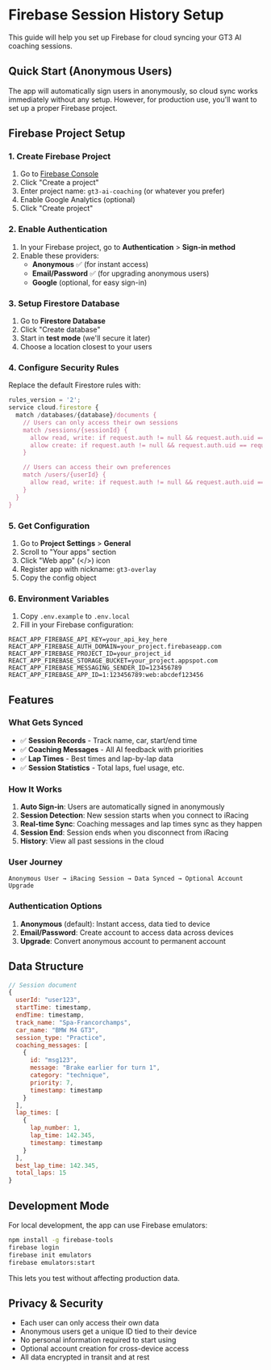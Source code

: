 # Firebase Session History Setup

This guide will help you set up Firebase for cloud syncing your GT3 AI coaching sessions.

## Quick Start (Anonymous Users)

The app will automatically sign users in anonymously, so cloud sync works immediately without any setup. However, for production use, you'll want to set up a proper Firebase project.

## Firebase Project Setup

### 1. Create Firebase Project

1. Go to [Firebase Console](https://console.firebase.google.com/)
2. Click "Create a project"
3. Enter project name: `gt3-ai-coaching` (or whatever you prefer)
4. Enable Google Analytics (optional)
5. Click "Create project"

### 2. Enable Authentication

1. In your Firebase project, go to **Authentication** > **Sign-in method**
2. Enable these providers:
   - **Anonymous** ✅ (for instant access)
   - **Email/Password** ✅ (for upgrading anonymous users)
   - **Google** (optional, for easy sign-in)

### 3. Setup Firestore Database

1. Go to **Firestore Database**
2. Click "Create database"
3. Start in **test mode** (we'll secure it later)
4. Choose a location closest to your users

### 4. Configure Security Rules

Replace the default Firestore rules with:

```javascript
rules_version = '2';
service cloud.firestore {
  match /databases/{database}/documents {
    // Users can only access their own sessions
    match /sessions/{sessionId} {
      allow read, write: if request.auth != null && request.auth.uid == resource.data.userId;
      allow create: if request.auth != null && request.auth.uid == request.resource.data.userId;
    }

    // Users can access their own preferences
    match /users/{userId} {
      allow read, write: if request.auth != null && request.auth.uid == userId;
    }
  }
}
```

### 5. Get Configuration

1. Go to **Project Settings** > **General**
2. Scroll to "Your apps" section
3. Click "Web app" (</>) icon
4. Register app with nickname: `gt3-overlay`
5. Copy the config object

### 6. Environment Variables

1. Copy `.env.example` to `.env.local`
2. Fill in your Firebase configuration:

```env
REACT_APP_FIREBASE_API_KEY=your_api_key_here
REACT_APP_FIREBASE_AUTH_DOMAIN=your_project.firebaseapp.com
REACT_APP_FIREBASE_PROJECT_ID=your_project_id
REACT_APP_FIREBASE_STORAGE_BUCKET=your_project.appspot.com
REACT_APP_FIREBASE_MESSAGING_SENDER_ID=123456789
REACT_APP_FIREBASE_APP_ID=1:123456789:web:abcdef123456
```

## Features

### What Gets Synced

- ✅ **Session Records** - Track name, car, start/end time
- ✅ **Coaching Messages** - All AI feedback with priorities
- ✅ **Lap Times** - Best times and lap-by-lap data
- ✅ **Session Statistics** - Total laps, fuel usage, etc.

### How It Works

1. **Auto Sign-in**: Users are automatically signed in anonymously
2. **Session Detection**: New session starts when you connect to iRacing
3. **Real-time Sync**: Coaching messages and lap times sync as they happen
4. **Session End**: Session ends when you disconnect from iRacing
5. **History**: View all past sessions in the cloud

### User Journey

```
Anonymous User → iRacing Session → Data Synced → Optional Account Upgrade
```

### Authentication Options

1. **Anonymous** (default): Instant access, data tied to device
2. **Email/Password**: Create account to access data across devices
3. **Upgrade**: Convert anonymous account to permanent account

## Data Structure

```javascript
// Session document
{
  userId: "user123",
  startTime: timestamp,
  endTime: timestamp,
  track_name: "Spa-Francorchamps",
  car_name: "BMW M4 GT3",
  session_type: "Practice",
  coaching_messages: [
    {
      id: "msg123",
      message: "Brake earlier for turn 1",
      category: "technique",
      priority: 7,
      timestamp: timestamp
    }
  ],
  lap_times: [
    {
      lap_number: 1,
      lap_time: 142.345,
      timestamp: timestamp
    }
  ],
  best_lap_time: 142.345,
  total_laps: 15
}
```

## Development Mode

For local development, the app can use Firebase emulators:

```bash
npm install -g firebase-tools
firebase login
firebase init emulators
firebase emulators:start
```

This lets you test without affecting production data.

## Privacy & Security

- Each user can only access their own data
- Anonymous users get a unique ID tied to their device
- No personal information required to start using
- Optional account creation for cross-device access
- All data encrypted in transit and at rest
